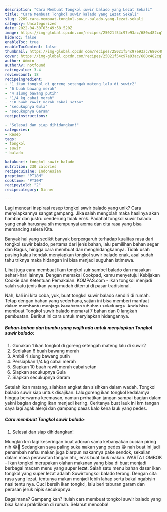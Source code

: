 ```yaml
---
description: "Cara Membuat Tongkol suwir balado yang Lezat Sekali"
title: "Cara Membuat Tongkol suwir balado yang Lezat Sekali"
slug: 2209-cara-membuat-tongkol-suwir-balado-yang-lezat-sekali
category: Uncategorized
date: 2022-04-30T03:49:58.520Z
image: https://img-global.cpcdn.com/recipes/25021f54c97e93ac/680x482cq70/tongkol-suwir-balado-foto-resep-utama.jpg
hideToc: false
enableToc: true
enableTocContent: false
thumbnail: https://img-global.cpcdn.com/recipes/25021f54c97e93ac/680x482cq70/tongkol-suwir-balado-foto-resep-utama.jpg
cover: https://img-global.cpcdn.com/recipes/25021f54c97e93ac/680x482cq70/tongkol-suwir-balado-foto-resep-utama.jpg
author: Admin
authorAv: notfound
ratingvalue: 3.4
reviewcount: 18
recipeingredient:
- "1 ikan tongkol di goreng setengah mateng lalu di suwir2"
- "6 buah bawang merah"
- "4 siung bawang putih"
- "1/4 kg cabai merah"
- "10 buah rawit merah cabai setan"
- "secukupnya Gula"
- "secukupnya Garam"
recipeinstructions:

- "Selesai dan siap dihidangkan!"
categories:
- Resep
tags:
- tongkol
- suwir
- balado

katakunci: tongkol suwir balado 
nutrition: 230 calories
recipecuisine: Indonesian
preptime: "PT18M"
cooktime: "PT30M"
recipeyield: "2"
recipecategory: Dinner

---
```





Lagi mencari inspirasi resep tongkol suwir balado yang unik? Cara menyiapkannya sangat gampang. Jika salah mengolah maka hasilnya akan hambar dan justru cenderung tidak enak. Padahal tongkol suwir balado yang enak harusnya sih mempunyai aroma dan cita rasa yang bisa memancing selera Kita.





Banyak hal yang sedikit banyak berpengaruh terhadap kualitas rasa dari tongkol suwir balado, pertama dari jenis bahan, lalu pemilihan bahan segar dan Bagus, hingga cara membuat dan menghidangkannya. Tidak usah pusing kalau hendak menyiapkan tongkol suwir balado enak,      asal sudah tahu triknya maka hidangan ini bisa menjadi suguhan istimewa.














Lihat juga cara membuat Ikan tongkol suir sambel balado dan masakan sehari-hari lainnya. Dengan memakai Cookpad, kamu menyetujui Kebijakan Cookie dan Ketentuan Pemakaian. KOMPAS.com - Ikan tongkol menjadi salah satu jenis ikan yang mudah ditemui di pasar tradisional.






Nah, kali ini kita coba, yuk, buat tongkol suwir balado sendiri di rumah. Tetap dengan bahan yang sederhana, sajian ini bisa memberi manfaat dalam membantu menjaga kesehatan tubuhmu sekeluarga. Anda bisa membuat Tongkol suwir balado memakai 7 bahan dan 0 langkah pembuatan. Berikut ini cara untuk menyiapkan hidangannya.

<!--inarticleads1-->

##### Bahan-bahan dan bumbu yang wajib ada untuk menyiapkan Tongkol suwir balado:

1. Gunakan 1 ikan tongkol di goreng setengah mateng lalu di suwir2
1. Sediakan 6 buah bawang merah
1. Ambil 4 siung bawang putih
1. Persiapkan 1/4 kg cabai merah
1. Siapkan 10 buah rawit merah cabai setan
1. Siapkan secukupnya Gula
1. Siapkan secukupnya Garam


Setelah ikan matang, silahkan angkat dan sisihkan dalam wadah. Tongkol balado suwir siap untuk disajikan. Lalu goreng ikan tongkol kedalamya hingga berwarna keemasan, namun perhatikan jangan sampai bagian dalam yakni bagian daging ikan menjadi kering. Ceritanya buat lauk ini krn tangan saya lagi agak alergi dan gampang panas kalo kena lauk yang pedes. 

<!--inarticleads2-->

##### Cara membuat Tongkol suwir balado:


1. Selesai dan siap dihidangkan!

Mungkin krn lagi keseringan buat adonan sama kebanyakan cucian piring nih 😂🤭 Sedangkan saya paling suka makan yang pedes 😁 nah buat ini jadi penambah nafsu makan juga biarpun makannya pake sendok, sekalian dalam masa perawatan tangan hhi,, enak buat lauk makan. WARTA LOMBOK - Ikan tongkol merupakan olahan makanan yang bisa di buat menjadi berbagai macam menu yang super lezat. Salah satu menu bahan dasar ikan tongkol yang super lezat adalah Suwir tongkol balado terong. Dengan cita rasa yang lezat, tentunya makan menjadi lebih lahap serta bakal ngabisin nasi tentu nya. Cuci bersih ikan tongkol, lalu beri taburan garam dan perasan jeruk nipis secukupnya. 

Bagaimana? Gampang kan? Itulah cara membuat tongkol suwir balado yang bisa kamu praktikkan di rumah. Selamat mencoba!

